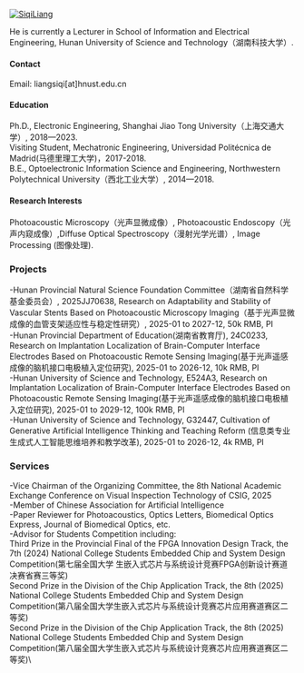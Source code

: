 

[![SiqiLiang](https://github.com/lsq-sjtu/lsq-sjtu.github.io)](https://lsq-sjtu.github.io/)

He is currently a Lecturer in School of Information and Electrical Engineering, Hunan University of Science and Technology（湖南科技大学）.

#### Contact

Email: liangsiqi[at]hnust.edu.cn

#### Education
Ph.D., Electronic Engineering, Shanghai Jiao Tong University（上海交通大学）, 2018—2023.\
Visiting Student, Mechatronic Engineering, Universidad Politécnica de Madrid(马德里理工大学)，2017-2018.\
B.E., Optoelectronic Information Science and Engineering, Northwestern Polytechnical University（西北工业大学）, 2014—2018.

#### Research Interests
Photoacoustic Microscopy（光声显微成像）, Photoacoustic Endoscopy（光声内窥成像）,Diffuse Optical Spectroscopy（漫射光学光谱）, Image Processing (图像处理).

### Projects
-Hunan Provincial Natural Science Foundation Committee（湖南省自然科学基金委员会）, 2025JJ70638, Research on Adaptability and Stability of Vascular Stents Based on Photoacoustic Microscopy Imaging（基于光声显微成像的血管支架适应性与稳定性研究）, 2025-01 to 2027-12, 50k RMB, PI\
-Hunan Provincial Department of Education(湖南省教育厅), 24C0233, Research on Implantation Localization of Brain-Computer Interface Electrodes Based on Photoacoustic Remote Sensing Imaging(基于光声遥感成像的脑机接口电极植入定位研究), 2025-01 to 2026-12, 10k RMB, PI\
-Hunan University of Science and Technology, E524A3, Research on Implantation Localization of Brain-Computer Interface Electrodes Based on Photoacoustic Remote Sensing Imaging(基于光声遥感成像的脑机接口电极植入定位研究), 2025-01 to 2029-12, 100k RMB, PI\
-Hunan University of Science and Technology, G32447, Cultivation of Generative Artificial Intelligence Thinking and Teaching Reform (信息类专业生成式人工智能思维培养和教学改革), 2025-01 to 2026-12, 4k RMB, PI

### Services
-Vice Chairman of the Organizing Committee, the 8th National Academic Exchange Conference on Visual Inspection Technology of CSIG, 2025\
-Member of Chinese Association for Artificial Intelligence\
-Paper Reviewer for Photoacoustics, Optics Letters, Biomedical Optics Express, Journal of Biomedical Optics, etc.\
-Advisor for Students Competition including:\
  Third Prize in the Provincial Final of the FPGA Innovation Design Track, the 7th (2024) National College Students Embedded Chip and System Design Competition(第七届全国大学  生嵌入式芯片与系统设计竞赛FPGA创新设计赛道决赛省赛三等奖)\
  Second Prize in the Division of the Chip Application Track, the 8th (2025) National College Students Embedded Chip and System Design Competition(第八届全国大学生嵌入式芯片与系统设计竞赛芯片应用赛道赛区二等奖)\
  Second Prize in the Division of the Chip Application Track, the 8th (2025) National College Students Embedded Chip and System Design Competition(第八届全国大学生嵌入式芯片与系统设计竞赛芯片应用赛道赛区二等奖)\

